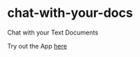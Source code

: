 # chat-with-your-docs
Chat with your Text Documents

Try out the App [here](https://chatwithyourdocuments.streamlit.app/)
